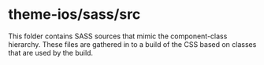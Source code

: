 # theme-ios/sass/src

This folder contains SASS sources that mimic the component-class hierarchy. These files
are gathered in to a build of the CSS based on classes that are used by the build.
